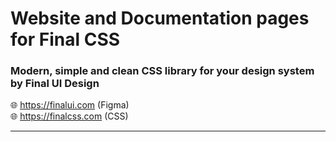 # Website and Documentation pages for Final CSS 
### Modern, simple and clean CSS library for your design system by Final UI Design 
🌐  https://finalui.com (Figma)  
🌐  https://finalcss.com (CSS) 



*** *** ***

